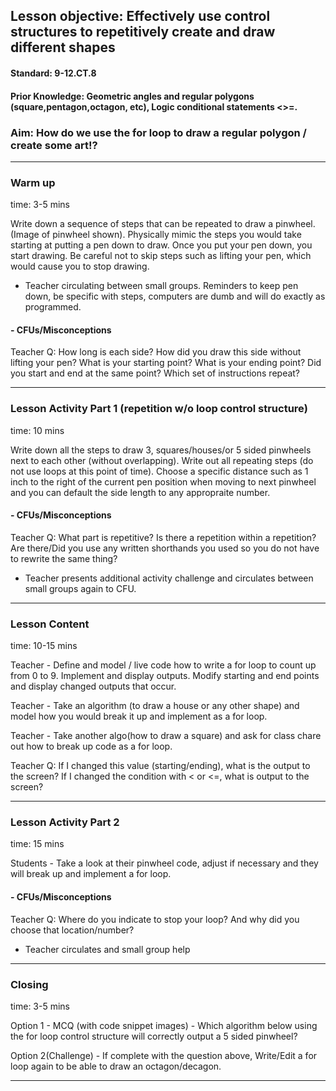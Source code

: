 ## Lesson objective: Effectively use control structures to repetitively create and draw different shapes

#### Standard: 9-12.CT.8

#### Prior Knowledge: Geometric angles and regular polygons (square,pentagon,octagon, etc), Logic conditional statements <>=.

### Aim: How do we use the for loop to draw a regular polygon / create some art!?

---

### Warm up
time: 3-5 mins

Write down a sequence of steps that can be repeated to draw a pinwheel. (Image of pinwheel shown). 
Physically mimic the steps you would take starting at putting a pen down to draw. Once you put your pen down, you start drawing. Be careful not to skip steps such as lifting your pen, which would cause you to stop drawing.

- Teacher circulating between small groups. Reminders to keep pen down, be specific with steps, computers are dumb and will do exactly as programmed.

#### - CFUs/Misconceptions
Teacher Q: How long is each side? How did you draw this side without lifting your pen? What is your starting point? What is your ending point? Did you start and end at the same point? Which set of instructions repeat?


---

### Lesson Activity Part 1 (repetition w/o loop control structure)
time: 10 mins

Write down all the steps to draw 3, squares/houses/or 5 sided pinwheels next to each other (without overlapping). Write out all repeating steps (do not use loops at this point of time).
Choose a specific distance such as 1 inch to the right of the current pen position when moving to next pinwheel and you can default the side length to any appropraite number.

#### - CFUs/Misconceptions
Teacher Q: What part is repetitive? Is there a repetition within a repetition? Are there/Did you use any written shorthands you used so you do not have to rewrite the same thing?

- Teacher presents additional activity challenge and circulates between small groups again to CFU.

---

### Lesson Content
time: 10-15 mins

Teacher - Define and model / live code how to write a for loop to count up from 0 to 9. Implement and display outputs. Modify starting and end points and display changed outputs that occur.

Teacher - Take an algorithm (to draw a house or any other shape) and model how you would break it up and implement as a for loop.

Teacher - Take another algo(how to draw a square) and ask for class chare out how to break up code as a for loop.

Teacher Q: If I changed this value (starting/ending), what is the output to the screen? If I changed the condition with < or <=, what is output to the screen?

---

### Lesson Activity Part 2
time: 15 mins

Students - Take a look at their pinwheel code, adjust if necessary and they will break up and implement a for loop.


#### - CFUs/Misconceptions
Teacher Q: Where do you indicate to stop your loop? And why did you choose that location/number? 

- Teacher circulates and small group help


---

### Closing
time: 3-5 mins

Option 1 - MCQ (with code snippet images) - Which algorithm below using the for loop control structure will correctly output a 5 sided pinwheel?

Option 2(Challenge) - If complete with the question above, Write/Edit a for loop again to be able to draw an octagon/decagon.


---
